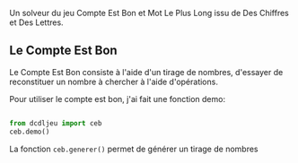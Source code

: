 Un solveur du jeu Compte Est Bon et Mot Le Plus Long issu de Des Chiffres et Des Lettres.

## Le Compte Est Bon

Le Compte Est Bon consiste à l'aide d'un tirage de nombres, d'essayer de reconstituer un nombre à chercher à l'aide d'opérations.

Pour utiliser le compte est bon, j'ai fait une fonction demo:

```python

from dcdljeu import ceb
ceb.demo()
```

La fonction `ceb.generer()` permet de générer un tirage de nombres
